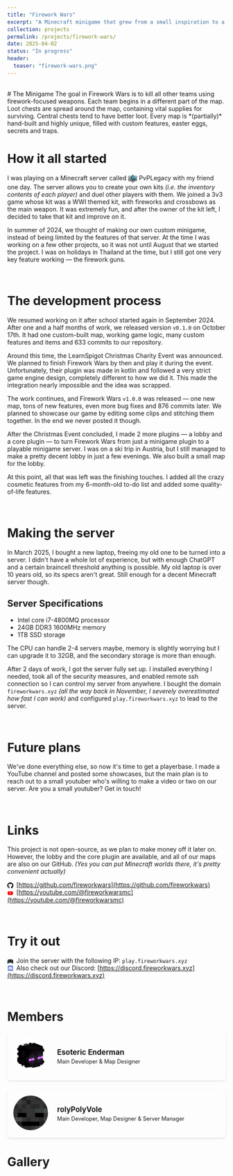 ```yaml
---
title: "Firework Wars"
excerpt: "A Minecraft minigame that grew from a small inspiration to a server of its own."
collection: projects
permalink: /projects/firework-wars/
date: 2025-04-02
status: "In progress"
header:
  teaser: "firework-wars.png"
---
```


<br />
# The Minigame
The goal in Firework Wars is to kill all other teams using firework-focused weapons. Each team begins in a different part of the map. Loot chests are spread around the map, containing vital supplies for surviving. Central chests tend to have better loot. Every map is *(partially)* hand-built and highly unique, filled with custom features, easter eggs, secrets and traps.

<br />

# How it all started
I was playing on a Minecraft server called <img src="/images/custom_icons/pvplegacy.png" alt="PvPLegacy" style="width: 1.5em; height: 1.5em; object-fit: contain; margin-right: 0.3em; vertical-align: middle;">PvPLegacy with my friend one day. The server allows you to create your own kits *(i.e. the inventory contents of each player)* and duel other players with them. We joined a 3v3 game whose kit was a WWI themed kit, with fireworks and crossbows as the main weapon. It was extremely fun, and after the owner of the kit left, I decided to take that kit and improve on it.

In summer of 2024, we thought of making our own custom minigame, instead of being limited by the features of that server. At the time I was working on a few other projects, so it was not until August that we started the project. I was on holidays in Thailand at the time, but I still got one very key feature working — the firework guns.

<br />

# The development process
We resumed working on it after school started again in September 2024. After one and a half months of work, we released version `v0.1.0` on October 17th. It had one custom-built map, working game logic, many custom features and items and 633 commits to our repository. 

Around this time, the LearnSpigot Christmas Charity Event was announced. We planned to finish Firework Wars by then and play it during the event. Unfortunately, their plugin was made in kotlin and followed a very strict game engine design, completely different to how we did it. This made the integration nearly impossible and the idea was scrapped.

The work continues, and Firework Wars `v1.0.0` was released — one new map, tons of new features, even more bug fixes and 876 commits later. We planned to showcase our game by editing some clips and stitching them together. In the end we never posted it though.

After the Christmas Event concluded, I made 2 more plugins — a lobby and a core plugin — to turn Firework Wars from just a minigame plugin to a playable minigame server. I was on a ski trip in Austria, but I still managed to make a pretty decent lobby in just a few evenings. We also built a small map for the lobby.

At this point, all that was left was the finishing touches. I added all the crazy cosmetic features from my 6-month-old to-do list and added some quality-of-life features.

<br />

# Making the server
In March 2025, I bought a new laptop, freeing my old one to be turned into a server. I didn't have a whole lot of experience, but with enough ChatGPT and a certain braincell threshold anything is possible. My old laptop is over 10 years old, so its specs aren't great. Still enough for a decent Minecraft server though.

<div class="project__item">
  <article class="project__card">
    <h2 class="project__item-title">Server Specifications</h2>
    <ul>
      <li>Intel core i7-4800MQ processor</li>
      <li>24GB DDR3 1600MHz memory</li>
      <li>1TB SSD storage</li>
    </ul>
  </article>
</div>

The CPU can handle 2-4 servers maybe, memory is slightly worrying but I can upgrade it to 32GB, and the secondary storage is more than enough.

After 2 days of work, I got the server fully set up. I installed everything I needed, took all of the security measures, and enabled remote ssh connection so I can control my server from anywhere. I bought the domain `fireworkwars.xyz` *(all the way back in November, I severely overestimated how fast I can work)* and configured `play.fireworkwars.xyz` to lead to the server.

<br />

# Future plans
We've done everything else, so now it's time to get a playerbase. I made a YouTube channel and posted some showcases, but the main plan is to reach out to a small youtuber who's willing to make a video or two on our server. Are you a small youtuber? Get in touch!

<br />

# Links
This project is not open-source, as we plan to make money off it later on. However, the lobby and the core plugin are available, and all of our maps are also on our GitHub. *(Yes you can put Minecraft worlds there, it's pretty convenient actually)* <br />

<img src="/images/custom_icons/github.png" alt="GitHub" class="theme-aware-icon github-icon" style="width: 1em; height: 1em; object-fit: contain; margin-right: 0.5em; vertical-align: middle;">[https://github.com/fireworkwars](https://github.com/fireworkwars) <br />
<img src="/images/custom_icons/youtube.png" alt="YouTube" style="width: 1em; height: 1em; object-fit: contain; margin-right: 0.5em; vertical-align: middle;">[https://youtube.com/@fireworkwarsmc](https://youtube.com/@fireworkwarsmc)

<br />

# Try it out
<img src="/images/custom_icons/play.png" alt="Server" style="width: 1em; height: 1em; object-fit: contain; margin-right: 0.5em; vertical-align: middle;">Join the server with the following IP: `play.fireworkwars.xyz` <br />
<img src="/images/custom_icons/discord.png" alt="Discord" style="width: 1em; height: 1em; object-fit: contain; margin-right: 0.5em; vertical-align: middle;">Also check out our Discord: [https://discord.fireworkwars.xyz](https://discord.fireworkwars.xyz)

<br />

# Members

<style>
.member__container {
  margin-bottom: 1.5em;
}
.member__link {
  display: block;
  text-decoration: none !important;
  color: inherit;
}
.member__link:hover {
  text-decoration: none !important;
}
.member__link:hover .member__card {
  box-shadow: 0 5px 15px rgba(0, 0, 0, 0.15);
}
.member__card {
  display: flex;
  align-items: center;
  padding: 1em;
  background-color: var(--global-bg-color);
  border-radius: 8px;
  border: 1px solid var(--global-border-color);
  box-shadow: 0 2px 5px rgba(0, 0, 0, 0.1);
  transition: box-shadow 0.3s ease;
}
/* Dark mode specific styling */
html[data-theme="dark"] .member__card {
  background-color: #252525; /* Slightly lighter than dark mode background */
  border-color: #333; /* Darker border instead of white */
}
.member__avatar {
  margin-right: 1.5em;
}
.member__avatar img {
  width: 80px;
  height: 80px;
  border-radius: 50%;
  object-fit: cover;
}
.member__info {
  flex: 1;
}
.member__name {
  margin: 0 0 0.25em 0;
  font-size: 1.2em;
  font-weight: bold;
}
.member__role {
  margin: 0;
  font-size: 0.9em;
  color: var(--global-text-color-light);
}
</style>

<div class="member__container">
  <a href="https://enderman.dev" class="member__link">
    <div class="member__card">
      <div class="member__avatar">
        <img src="/images/enderman.png" alt="Esoteric Enderman">
      </div>
      <div class="member__info">
        <h3 class="member__name">Esoteric Enderman</h3>
        <p class="member__role">Main Developer & Map Designer</p>
      </div>
    </div>
  </a>
</div>

<div class="member__container">
  <a href="https://rolyPolyVole.github.io" class="member__link">
    <div class="member__card">
      <div class="member__avatar">
        <img src="/images/rolyPolyVole.png" alt="rolyPolyVole">
      </div>
      <div class="member__info">
        <h3 class="member__name">rolyPolyVole</h3>
        <p class="member__role">Main Developer, Map Designer & Server Manager</p>
      </div>
    </div>
  </a>
</div>

# Gallery
